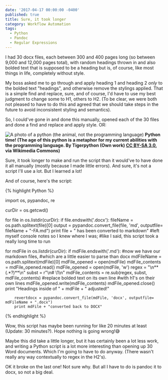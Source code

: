 ```yaml
---
date: '2017-04-17 00:00:00 -0400'
published: true
title: Sure, it took longer
category: Workflow Automation
tags:
  - Python
  - Pandoc
  - Regular Expressions
---
```

I had 30 docx files, each between 300 and 400 pages long (so between 9,000 and 12,000 pages total), with random headings thrown in and also bolded text that is supposed to be a heading but is, of course, like most things in life, completely without style. 

My boss asked me to go through and apply heading 1 and heading 2 *only* to the bolded text "headings", and otherwise remove the stylings applied. That is a simple find and replace, sure, and of course, I'd have to use my best judgment to change some to H1, others to H2. (To be clear, we were both not pleased to have to do this and agreed that we should take steps in the future to avoid inconsistent styling and semantics).

So, I could've gone in and done this manually, opened each of the 30 files and done a find and replace and apply style. OR: 

![A photo of a python (the animal, not the programming language)](https://upload.wikimedia.org/wikipedia/commons/thumb/3/34/Hatchling_Python_sebae_Tropicario%2C_FIN_2.jpg/320px-Hatchling_Python_sebae_Tropicario%2C_FIN_2.jpg)
**Python time! (The age of this python is a metaphor for my current abilities with the programming language. By Tigerpython (Own work) [CC BY-SA 3.0](http://creativecommons.org/licenses/by-sa/3.0), via Wikimedia Commons)**

Sure, it took longer to make and run the script than it would've to have done it all manually (mostly because I made little errors). And sure, it's not a script I'll use a lot. But I learned a lot!

And of course, here's the script:

{% highlight Python %}

import os, pypandoc, re

curDir = os.getcwd()

for file in os.listdir(curDir): 
	if file.endswith('.docx'):
		fileName = os.path.splitext(file)[0]
		output = pypandoc.convert_file(file, 'md', outputfile= fileName + "-FA.md")
		print file + " has been converted to markdown"
        #left myself console notes so I knew where I was; 
        #like I said, this script took a really long time to run

for mdFile in os.listdir(curDir): 
	if mdFile.endswith('.md'):
	    #now we have our markdown files,
    	#which are a little easier to parse than docx
		mdFileName = os.path.splitext(mdFile)[0]
		mdFile_opened = open(mdFile)
		mdFile_contents = mdFile_opened.read()
		mdFile_opened = open(mdFile, 'w')
		regex = "\n\*\*(.*?)\*\*\n"
		subst = r"\n# \1\n"
		mdFile_contents = re.sub(regex, subst, mdFile_contents)
        #replace bolded text on its own line
        #with h1's on their own lines
		mdFile_opened.write(mdFile_contents)
		mdFile_opened.close()
		print "Headings inside of " + mdFile + " adjusted!"
        
		revertdocx = pypandoc.convert_file(mdFile, 'docx', outputfile= mdFileName + ".docx")
		print mdFile + "converted back to DOCX"


{% endhighlight %}

Wow, this script has maybe been running for like 20 minutes at least (Update: 30 minutes?). Hope nothing is going wrong!😅

Maybe this did take a little longer, but it has certainly been a lot less work, and writing a Python script is a lot more interesting than opening up 30 Word documents. Which I'm going to have to do anyway. (There wasn't really any way contextually to regex in the H2's).

OK it broke on the last one! Not sure why. But all I have to do is pandoc it to docx, so not a big deal.